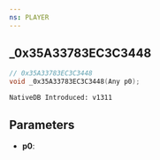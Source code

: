 ```yaml
---
ns: PLAYER
---
```

## _0x35A33783EC3C3448

```c
// 0x35A33783EC3C3448
void _0x35A33783EC3C3448(Any p0);
```

```
NativeDB Introduced: v1311
```

## Parameters
* **p0**:
